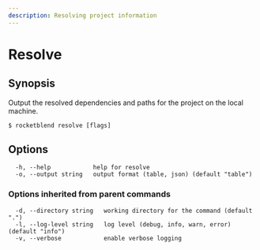 ```yaml
---
description: Resolving project information
---
```


# Resolve

## Synopsis

Output the resolved dependencies and paths for the project on the local machine.

```shell-session
$ rocketblend resolve [flags]
```

## Options

```shell-session
  -h, --help            help for resolve
  -o, --output string   output format (table, json) (default "table")
```

### Options inherited from parent commands

```shell-session
  -d, --directory string   working directory for the command (default ".")
  -l, --log-level string   log level (debug, info, warn, error) (default "info")
  -v, --verbose            enable verbose logging
```
